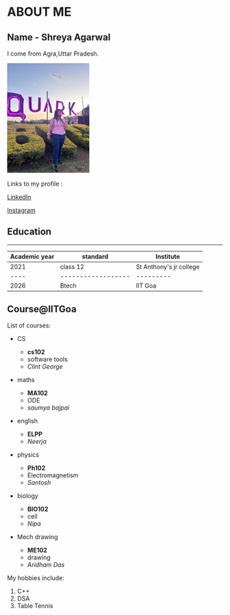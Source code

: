 # ABOUT ME
## Name - Shreya Agarwal
I come from Agra,Uttar Pradesh.


![shreya](https://github.com/Shreya-2407/Shreya-2407.github.io/raw/main/WhatsApp%20Image%202023-03-28%20at%2000.32.20.jpg?raw=true)

   
Links to my profile :
   
[LinkedIn]( https://www.linkedin.com/in/shreya-agarwal-5b8497254)

[Instagram](https://instagram.com/shreyaagarwal249?igshid=ZDdkNTZiNTM=)

## Education


________________________________________________
| Academic year|standard|Institute
|-----|-----------------|---------|
|2021|class 12|St Anthony's jr college
|----|------------------|---------|
|2026|Btech|IIT Goa


## Course@IITGoa


List of courses:
+ CS
  + **cs102**
  + software tools
  + *Clint George*
  
+ maths
  + **MA102**
  + ODE
  + *saumya bajpai*
  
+ english
  + **ELPP**
  + *Neerja*
  
+ physics
  + **Ph102**
  + Electromagnetism
  + *Santosh*
 
+ biology
  + **BIO102**
  +  cell
  + *Nipa*

+ Mech drawing
  + **ME102**
  + drawing
  + *Aridham Das*
  
  
  
My hobbies include:
1. C++
9. DSA
8. Table Tennis

  


